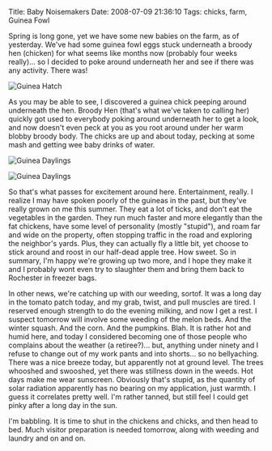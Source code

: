 Title: Baby Noisemakers
Date: 2008-07-09 21:36:10
Tags: chicks, farm, Guinea Fowl

Spring is long gone, yet we have some new babies on the farm, as of
yesterday. We've had some guinea fowl eggs stuck underneath a
broody hen (chicken) for what seems like months now (probably four
weeks really)... so I decided to poke around underneath her and see
if there was any activity. There was!

![Guinea Hatch]({filename}/images/2650836611.jpg)

As you may be able to see, I discovered a guinea chick peeping
around underneath the hen. Broody Hen (that's what we've taken to
calling her) quickly got used to everybody poking around underneath
her to get a look, and now doesn't even peck at you as you root
around under her warm blobby broody body. The chicks are up and
about today, pecking at some mash and getting wee baby drinks of
water.

![Guinea Daylings]({filename}/images/2653365479.jpg)

![Guinea Daylings]({filename}/images/2654191132.jpg)

So that's what passes for excitement around here. Entertainment,
really. I realize I may have spoken poorly of the guineas in the
past, but they've really grown on me this summer. They eat a lot of
ticks, and don't eat the vegetables in the garden. They run much
faster and more elegantly than the fat chickens, have some level of
personality (mostly "stupid"), and roam far and wide on the
property, often stopping traffic in the road and exploring the
neighbor's yards. Plus, they can actually fly a little bit, yet
choose to stick around and roost in our half-dead apple tree. How
sweet. So in summary, I'm happy we're growing up two more, and I
hope they make it and I probably wont even try to slaughter them
and bring them back to Rochester in freezer bags.

In other news, we're catching up with our weeding, sortof. It was a
long day in the tomato patch today, and my grab, twist, and pull
muscles are tired. I reserved enough strength to do the evening
milking, and now I get a rest. I suspect tomorrow will involve some
weeding of the melon beds. And the winter squash. And the corn. And
the pumpkins. Blah. It is rather hot and humid here, and today I
considered becoming one of those people who complains about the
weather (a retiree?)... but, anything under ninety and I refuse to
change out of my work pants and into shorts... so no bellyaching.
There was a nice breeze today, but apparently not at ground level.
The trees whooshed and swooshed, yet there was stillness down in
the weeds. Hot days make me wear sunscreen. Obviously that's
stupid, as the quantity of solar radiation apparently has no
bearing on my application, just warmth. I guess it correlates
pretty well. I'm rather tanned, but still feel I could get pinky
after a long day in the sun.

I'm babbling. It is time to shut in the chickens and chicks, and
then head to bed. Much visitor preparation is needed tomorrow,
along with weeding and laundry and on and on.
